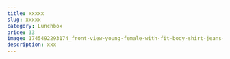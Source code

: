 ```yaml
---
title: xxxxx
slug: xxxxx
category: Lunchbox
price: 33
image: 1745492293174_front-view-young-female-with-fit-body-shirt-jeans-white-wall.jpg
description: xxx
---
```


